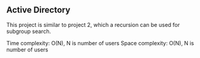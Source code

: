 ## Active Directory

This project is similar to project 2, which a recursion can be used for subgroup search.

Time complexity: O(N), N is number of users
Space complexity: O(N), N is number of users 